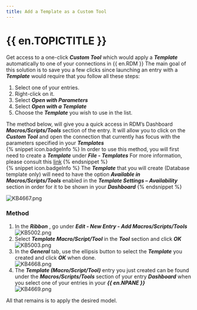 ```yaml
---
title: Add a Template as a Custom Tool
---
```

# {{ en.TOPICTITLE }}
Get access to a one-click ***Custom Tool*** which would apply a ***Template*** automatically to one of your connections in {{ en.RDM }} The main goal of this solution is to save you a few clicks since launching an entry with a ***Template*** would require that you follow all these steps:  

1. Select one of your entries.
1. Right-click on it.
1. Select ***Open with Parameters***
1. Select ***Open with a Template***
1. Choose the ***Template*** you wish to use in the list.  

The method below, will give you a quick access in RDM’s Dashboard ***Macros/Scripts/Tools*** section of the entry. It will allow you to click on the ***Custom Tool*** and open the connection that currently has focus with the parameters specified in your ***Templates***  
{% snippet icon.badgeInfo %}
In order to use this method, you will first need to create a ***Template*** under ***File - Templates*** For more information, please consult this [link](https://help.remotedesktopmanager.com/file_templates.html)
{% endsnippet %}  
{% snippet icon.badgeInfo %}
The ***Template*** that you will create (Database template only) will need to have the option ***Available in Macros/Scripts/Tools*** enabled in the ***Template Settings – Availability*** section in order for it to be shown in your ***Dashboard***
{% endsnippet %}  

![KB4667.png](/img/en/kb/KB4667.png)
### Method
1. In the ***Ribbon*** , go under ***Edit - New Entry - Add Macros/Scripts/Tools***  
![KB5002.png](/img/en/kb/KB5002.png)
1. Select ***Template Macro/Script/Tool*** in the ***Tool*** section and click ***OK***  
![KB5003.png](/img/en/kb/KB5003.png)
1. In the ***General*** tab, use the ellipsis button to select the ***Template*** you created and click ***OK*** when done.  
![KB4668.png](/img/en/kb/KB4668.png)
1. The ***Template (Macro/Script/Tool)*** entry you just created can be found under the ***Macros/Scripts/Tools*** section of your entry ***Dashboard*** when you select one of your entries in your ***{{ en.NPANE }}***  
![KB4669.png](/img/en/kb/KB4669.png)  

All that remains is to apply the desired model.
